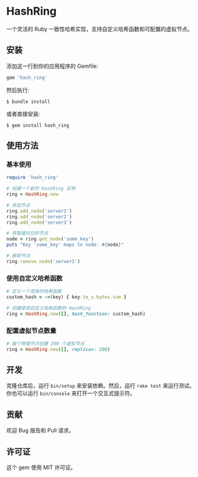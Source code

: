 # HashRing

一个灵活的 Ruby 一致性哈希实现，支持自定义哈希函数和可配置的虚拟节点。

## 安装

添加这一行到你的应用程序的 Gemfile:

```ruby
gem 'hash_ring'
```

然后执行:

    $ bundle install

或者直接安装:

    $ gem install hash_ring

## 使用方法

### 基本使用

```ruby
require 'hash_ring'

# 创建一个新的 HashRing 实例
ring = HashRing.new

# 添加节点
ring.add_node('server1')
ring.add_node('server2')
ring.add_node('server3')

# 获取键对应的节点
node = ring.get_node('some_key')
puts "Key 'some_key' maps to node: #{node}"

# 移除节点
ring.remove_node('server2')
```

### 使用自定义哈希函数

```ruby
# 定义一个简单的哈希函数
custom_hash = ->(key) { key.to_s.bytes.sum }

# 创建使用自定义哈希函数的 HashRing
ring = HashRing.new([], hash_function: custom_hash)
```

### 配置虚拟节点数量

```ruby
# 每个物理节点创建 200 个虚拟节点
ring = HashRing.new([], replicas: 200)
```

## 开发

克隆仓库后，运行 `bin/setup` 来安装依赖。然后，运行 `rake test` 来运行测试。你也可以运行 `bin/console` 来打开一个交互式提示符。

## 贡献

欢迎 Bug 报告和 Pull 请求。

## 许可证

这个 gem 使用 MIT 许可证。
